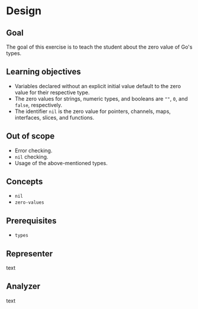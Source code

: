 # Design

## Goal

The goal of this exercise is to teach the student about the zero value of Go's types.

## Learning objectives

- Variables declared without an explicit initial value default to the zero value for their respective type.
- The zero values for strings, numeric types, and booleans are `""`, `0`, and `false`, respectively.
- The identifier `nil` is the zero value for pointers, channels, maps, interfaces, slices, and functions.

## Out of scope

- Error checking.
- `nil` checking.
- Usage of the above-mentioned types.

## Concepts

- `nil`
- `zero-values`

## Prerequisites

- `types`

## Representer

text

## Analyzer

text

